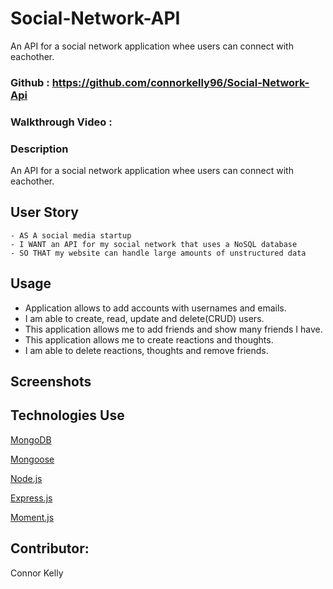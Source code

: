# Social-Network-API

An API for a social network application whee users can connect with eachother. 

### Github : https://github.com/connorkelly96/Social-Network-Api

### Walkthrough Video :


### Description
An API for a social network application whee users can connect with eachother. 

## User Story
```
- AS A social media startup
- I WANT an API for my social network that uses a NoSQL database
- SO THAT my website can handle large amounts of unstructured data
```

## Usage
- Application allows to add accounts with usernames and emails.
- I am able to create, read, update and delete(CRUD) users.
- This application allows me to add friends and show many friends I have.
- This application allows me to create reactions and thoughts.
- I am able to delete reactions, thoughts and remove friends.



## Screenshots





## Technologies Use
<p><a href="https://www.mongodb.com/">MongoDB</a></p>
<p><a href="https://www.npmjs.com/package/mongoose">Mongoose</a></p>
<p><a href="https://nodejs.org/">Node.js</a></p>
<p><a href="https://www.npmjs.com/package/express">Express.js</a></p>
<p><a href="https://www.npmjs.com/package/moment">Moment.js</a></p>



## Contributor:
Connor Kelly